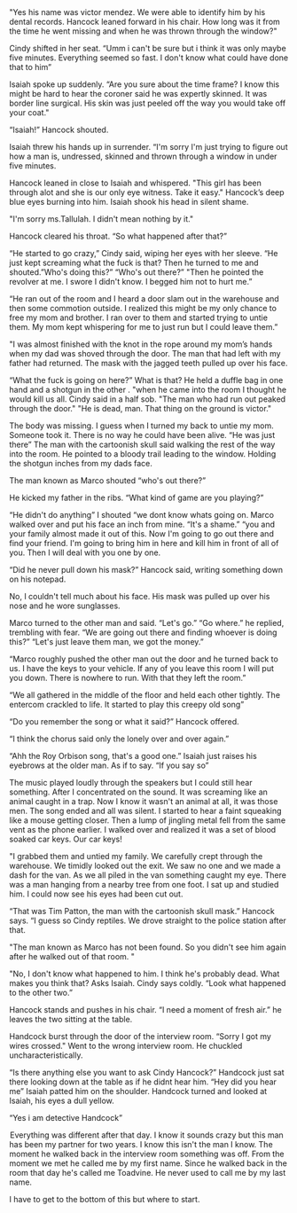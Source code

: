  ​  

"Yes his name was victor mendez. We were able to identify him by his dental records. Hancock leaned forward in his chair. How long was it from the time he went missing and when he was thrown through the window?"

Cindy shifted in her seat. “Umm i can't be sure but i think it was only maybe five minutes. Everything seemed so fast. I don't know what could have done that to him”

Isaiah spoke up suddenly. “Are you sure about the time frame? I know this might be hard to hear the coroner said he was expertly skinned. It was border line surgical. His skin was just peeled off the way you would take off your coat."

“Isaiah!” Hancock shouted. 
 
Isaiah threw his hands up in surrender. “I'm sorry I'm just trying to figure out how a man is, undressed, skinned and thrown through a window in under five minutes.

Hancock leaned in close to Isaiah and whispered. "This girl has been through alot and she is our only eye witness. Take it easy." Hancock’s deep blue eyes burning into him. Isaiah shook his head in silent shame.

"I'm sorry ms.Tallulah. I didn't mean nothing by it."

Hancock cleared his throat. “So what happened after that?”

“He started to go crazy,” Cindy said, wiping her eyes with her sleeve. “He just kept screaming what the fuck is that? Then he turned to me and shouted.”Who's doing this?”  “Who's out there?” "Then he pointed the revolver at me. I swore I didn't know. I begged him not to hurt me.”

“He ran out of the room and I heard a door slam out in the warehouse and then some commotion outside. I realized this might be my only chance to free my mom and brother. I ran over to them and started trying to untie them. My mom kept whispering for me to just run but I could leave them.”

"I was almost finished with the knot in the rope around my mom’s hands when my dad was shoved through the door. The man that had left with my father had returned. The mask with the jagged teeth pulled up over his face.

“What the fuck is going on here?” What is that? He held a duffle bag in one hand and a shotgun in the other . "when he came into the room I thought he would kill us all. Cindy said in a half sob.  "The man who had run out peaked through the door." "He is dead, man. That thing on the ground is victor."



The body was missing. I guess when I turned my back to untie my mom. Someone took it. There is no way he could have been alive. “He was just there” The man with the cartoonish skull said walking the rest of the way into the room. He pointed to a bloody trail leading to the window. Holding the shotgun inches from my dads face. 

The man known as Marco shouted  “who's out there?”

He kicked my father in the ribs. “What kind of game are you playing?”

“He didn't do anything” I shouted “we dont know whats going on. Marco walked over and put his face an inch from mine. “It's a shame.” “you and your family almost made it out of this. Now I'm going to go out there and find your friend. I'm going to bring him in here and kill him in front of all of you. Then I will deal with you one by one.

“Did he never pull down his mask?” Hancock said, writing something down on his notepad. 

No, I couldn't tell much about his face. His mask was pulled up over his nose and he wore sunglasses. 

Marco turned to the other man and said. “Let's go.” “Go where.” he replied, trembling with fear. “We are going out there and finding whoever is doing this?” “Let's just leave them man, we got the money.”

“Marco roughly pushed the other man out the door and he turned back to us. I have the keys to your vehicle. If any of you leave this room I will put you down. There is nowhere to run. With that they left the room.”

“We all gathered in the middle of the floor and held each other tightly. The entercom crackled to life. It started to play this creepy old song”

“Do you remember the song or what it said?” Hancock offered.

“I think the chorus said only the lonely over and over again.”

“Ahh the Roy Orbison song, that's a good one.” Isaiah just raises his eyebrows at the older man. As if to say. “If you say so”

The music played loudly through the speakers but I could still hear something. After  I concentrated on the sound. It was screaming like an animal caught in a trap. Now I know it wasn't an animal at all, it was those men. The song ended and all was silent. I started to hear a faint squeaking like a mouse getting closer. Then a lump of jingling metal fell from the same vent as the phone earlier. I walked over and realized it was a set of blood soaked car keys. Our car keys!

"I grabbed them and untied my family. We carefully crept through the warehouse. We timidly looked out the exit. We saw no one and we made a dash for the van. As we all piled in the van something caught my eye. There was a man hanging from a nearby tree from one foot. I sat up and studied him. I could now see his eyes had been cut out. 

“That was Tim Patton, the man with the cartoonish skull mask.” Hancock says. “I guess so Cindy reptiles. We drove straight to the police station after that. 

"The man known as Marco has not been found. So you didn't see him again after he walked out of that room. "

"No, I don't know what happened to him. I think he's probably dead. What makes you think that? Asks Isaiah. Cindy says coldly. “Look what happened to the other two.” 

Hancock stands and pushes in his chair. “I need a moment of fresh air.” he leaves the two sitting at the table.

Handcock burst through the door of the interview room. “Sorry I got my wires crossed." Went to the wrong interview room. He chuckled uncharacteristically.

“Is there anything else you want to ask Cindy Hancock?” Handcock just sat there looking down at the table as if he didnt hear him. “Hey did you hear me” Isaiah patted him on the shoulder. Handcock turned and looked at Isaiah, his eyes a dull yellow.

“Yes i am detective Handcock”

 Everything was different after that day. I know it sounds crazy but this man has been my partner for two years. I know this isn't the man I know.  The moment he walked back in the interview room something was off. From the moment we met he called me by my first name. Since he walked back in the room that day he's called me Toadvine.  He never used to call me by my last name.

I have to get to the bottom of this but where to start.